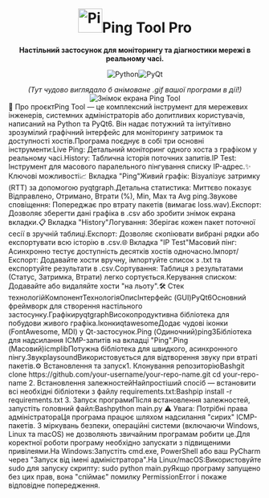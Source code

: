 <div align="center"><h1><img src="https://raw.githubusercontent.com/particle-one/multiping/main/app.ico" width="48" alt="Ping Tool Icon">Ping Tool Pro</h1><p><strong>Настільний застосунок для моніторингу та діагностики мережі в реальному часі.</strong></p><p><img alt="Python" src="https://img.shields.io/badge/Made%20with-Python-3776AB.svg?style=for-the-badge&logo=python"><img alt="PyQt" src="https://img.shields.io/badge/UI%20with-PyQt6-41CD52.svg?style=for-the-badge&logo=qt"></p></div><div align="center"><em>(Тут чудово виглядало б анімоване .gif вашої програми в дії!)</em><img src="https://i.imgur.com/your-app-screenshot.png" alt="Знімок екрана Ping Tool"></div>📍 Про проєктPing Tool — це комплексний інструмент для мережевих інженерів, системних адміністраторів або допитливих користувачів, написаний на Python та PyQt6. Він надає потужний та інтуїтивно зрозумілий графічний інтерфейс для моніторингу затримок та доступності хостів.Програма поєднує в собі три основні інструменти:Live Ping: Детальний моніторинг одного хоста з графіком у реальному часі.History: Таблична історія поточних запитів.IP Test: Інструмент для масового паралельного пінгування списку IP-адрес.✨ Ключові можливості📈 Вкладка "Ping"Живий графік: Візуалізує затримку (RTT) за допомогою pyqtgraph.Детальна статистика: Миттєво показує Відправлено, Отримано, Втрати (%), Min, Max та Avg ping.Звукове сповіщення: Попереджає про втрату пакетів (вимагає loss.wav).Експорт: Дозволяє зберегти дані графіка в .csv або зробити знімок екрана вкладки.📋 Вкладка "History"Логування: Зберігає кожен пакет поточної сесії в зручній таблиці.Експорт: Дозволяє скопіювати вибрані рядки або експортувати всю історію в .csv.🌐 Вкладка "IP Test"Масовий пінг: Асинхронно тестує доступність десятків хостів одночасно.Імпорт/Експорт: Додавайте хости вручну, імпортуйте список з .txt та експортуйте результати в .csv.Сортування: Таблиця з результатами (Статус, Затримка, Втрати) легко сортується.Керування списком: Додавайте або видаляйте хости "на льоту".🛠️ Стек технологійКомпонентТехнологіяОписІнтерфейс (GUI)PyQt6Основний фреймворк для створення настільного застосунку.ГрафікиpyqtgraphВисокопродуктивна бібліотека для побудови живого графіка.ІконкиqtawesomeДодає чудові іконки (FontAwesome, MDI) у Qt-застосунок.Ping (Одиночний)ping3Бібліотека для надсилання ICMP-запитів на вкладці "Ping".Ping (Масовий)icmplibПотужна бібліотека для швидкого, асинхронного пінгу.ЗвукplaysoundВикористовується для відтворення звуку при втраті пакетів.⚙️ Встановлення та запуск1. Клонування репозиторіюBashgit clone https://github.com/your-username/your-repo-name.git
cd your-repo-name
2. Встановлення залежностейНайпростіший спосіб — встановити всі необхідні бібліотеки з файлу requirements.txt:Bashpip install -r requirements.txt
3. Запуск програмиПісля встановлення залежностей, запустіть головний файл:Bashpython main.py
⚠️ Увага: Потрібні права адміністратораЦя програма працює шляхом надсилання "сирих" ICMP-пакетів. З міркувань безпеки, операційні системи (включаючи Windows, Linux та macOS) не дозволяють звичайним програмам робити це.Для коректної роботи програму необхідно запускати з підвищеними привілеями.На Windows:Запустіть cmd.exe, PowerShell або ваш PyCharm через "Запуск від імені адміністратора".На Linux/macOS:Використовуйте sudo для запуску скрипту: sudo python main.pyЯкщо програму запущено без цих прав, вона "спіймає" помилку PermissionError і покаже відповідне попередження.

